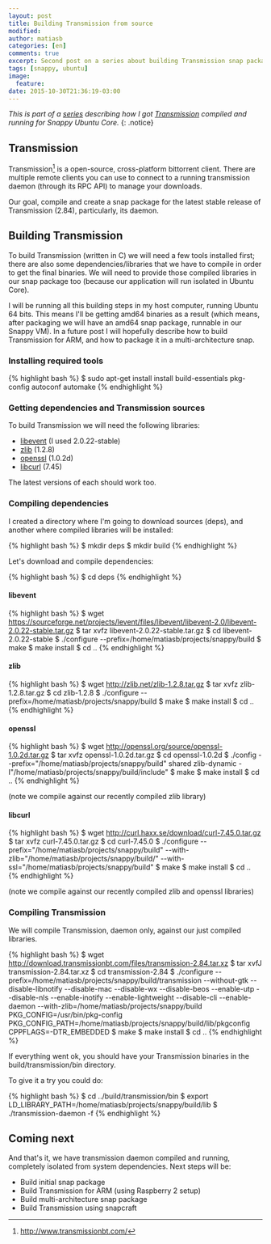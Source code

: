 ```yaml
---
layout: post
title: Building Transmission from source
modified:
author: matiasb
categories: [en]
comments: true
excerpt: Second post on a series about building Transmission snap package.
tags: [snappy, ubuntu]
image:
  feature:
date: 2015-10-30T21:36:19-03:00
---
```


*This is part of a [series](/tags/#snappy) describing how I got [Transmission](https://uappexplorer.com/app/transmission.matiasb) compiled and running for Snappy Ubuntu Core.*
{: .notice}


Transmission
------------

Transmission[^1] is a open-source, cross-platform bittorrent client. There are multiple remote clients you can use to connect to a running transmission daemon (through its RPC API) to manage your downloads.

Our goal, compile and create a snap package for the latest stable release of Transmission (2.84), particularly, its daemon.

[^1]: http://www.transmissionbt.com/


Building Transmission
---------------------

To build Transmission (written in C) we will need a few tools installed first; there are also some dependencies/libraries that we have to compile in order to get the final binaries. We will need to provide those compiled libraries in our snap package too (because our application will run isolated in Ubuntu Core).

I will be running all this building steps in my host computer, running Ubuntu 64 bits. This means I'll be getting amd64 binaries as a result (which means, after packaging we will have an amd64 snap package, runnable in our Snappy VM). In a future post I will hopefully describe how to build Transmission for ARM, and how to package it in a multi-architecture snap.

### Installing required tools

{% highlight bash %}
$ sudo apt-get install install build-essentials pkg-config autoconf automake
{% endhighlight %}

### Getting dependencies and Transmission sources

To build Transmission we will need the following libraries:

* [libevent](http://libevent.org/) (I used 2.0.22-stable)
* [zlib](http://zlib.net/) (1.2.8)
* [openssl](http://openssl.org/) (1.0.2d)
* [libcurl](http://curl.haxx.se/) (7.45)

The latest versions of each should work too.

### Compiling dependencies

I created a directory where I'm going to download sources (deps), and another where compiled libraries will be installed:

{% highlight bash %}
$ mkdir deps
$ mkdir build
{% endhighlight %}

Let's download and compile dependencies:

{% highlight bash %}
$ cd deps
{% endhighlight %}


#### libevent

{% highlight bash %}
$ wget https://sourceforge.net/projects/levent/files/libevent/libevent-2.0/libevent-2.0.22-stable.tar.gz
$ tar xvfz libevent-2.0.22-stable.tar.gz
$ cd libevent-2.0.22-stable
$ ./configure --prefix=/home/matiasb/projects/snappy/build
$ make
$ make install
$ cd ..
{% endhighlight %}


#### zlib

{% highlight bash %}
$ wget http://zlib.net/zlib-1.2.8.tar.gz
$ tar xvfz zlib-1.2.8.tar.gz
$ cd zlib-1.2.8
$ ./configure --prefix=/home/matiasb/projects/snappy/build
$ make
$ make install
$ cd ..
{% endhighlight %}


#### openssl

{% highlight bash %}
$ wget http://openssl.org/source/openssl-1.0.2d.tar.gz
$ tar xvfz openssl-1.0.2d.tar.gz
$ cd openssl-1.0.2d
$ ./config --prefix="/home/matiasb/projects/snappy/build" shared zlib-dynamic -I"/home/matiasb/projects/snappy/build/include" 
$ make
$ make install
$ cd ..
{% endhighlight %}

(note we compile against our recently compiled zlib library)

#### libcurl

{% highlight bash %}
$ wget http://curl.haxx.se/download/curl-7.45.0.tar.gz
$ tar xvfz curl-7.45.0.tar.gz
$ cd curl-7.45.0
$ ./configure --prefix="/home/matiasb/projects/snappy/build" --with-zlib="/home/matiasb/projects/snappy/build/" --with-ssl="/home/matiasb/projects/snappy/build"
$ make
$ make install
$ cd ..
{% endhighlight %}

(note we compile against our recently compiled zlib and openssl libraries)

### Compiling Transmission

We will compile Transmission, daemon only, against our just compiled libraries.

{% highlight bash %}
$ wget http://download.transmissionbt.com/files/transmission-2.84.tar.xz
$ tar xvfJ transmission-2.84.tar.xz
$ cd transmission-2.84
$ ./configure --prefix=/home/matiasb/projects/snappy/build/transmission --without-gtk --disable-libnotify --disable-mac --disable-wx --disable-beos --enable-utp --disable-nls --enable-inotify --enable-lightweight --disable-cli --enable-daemon --with-zlib=/home/matiasb/projects/snappy/build PKG_CONFIG=/usr/bin/pkg-config PKG_CONFIG_PATH=/home/matiasb/projects/snappy/build/lib/pkgconfig CPPFLAGS=-DTR_EMBEDDED
$ make
$ make install
$ cd ..
{% endhighlight %}

If everything went ok, you should have your Transmission binaries in the build/transmission/bin directory.

To give it a try you could do:

{% highlight bash %}
$ cd ../build/transmission/bin
$ export LD_LIBRARY_PATH=/home/matiasb/projects/snappy/build/lib
$ ./transmission-daemon -f
{% endhighlight %}


Coming next
-----------

And that's it, we have transmission daemon compiled and running, completely isolated from system dependencies. Next steps will be:

* Build initial snap package
* Build Transmission for ARM (using Raspberry 2 setup)
* Build multi-architecture snap package
* Build Transmission using snapcraft
